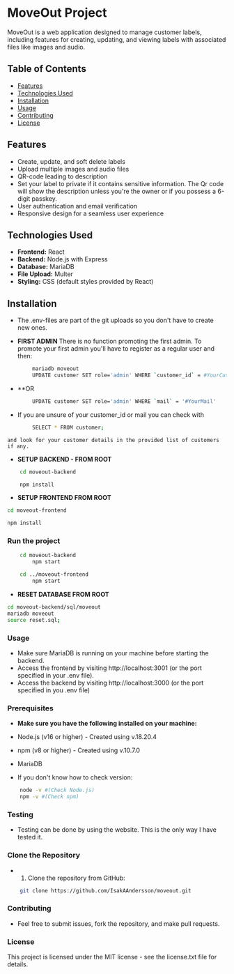 # MoveOut Project

MoveOut is a web application designed to manage customer labels, including features for creating, updating, and viewing labels with associated files like images and audio.

## Table of Contents

-   [Features](#features)
-   [Technologies Used](#technologies-used)
-   [Installation](#installation)
-   [Usage](#usage)
-   [Contributing](#contributing)
-   [License](#license)

## Features

-   Create, update, and soft delete labels
-   Upload multiple images and audio files
-   QR-code leading to description
-   Set your label to private if it contains sensitive information.
    The Qr code will show the description unless you're the owner or if
    you possess a 6-digit passkey.
-   User authentication and email verification
-   Responsive design for a seamless user experience

## Technologies Used

-   **Frontend:** React
-   **Backend:** Node.js with Express
-   **Database:** MariaDB
-   **File Upload:** Multer
-   **Styling:** CSS (default styles provided by React)

## Installation

-   The .env-files are part of the git uploads so you don't have to create new ones.

-   **FIRST ADMIN**
    There is no function promoting the first admin. To promote your first admin you'll have to register as a regular user and then:

```bash
        mariadb moveout
        UPDATE customer SET role='admin' WHERE `customer_id` = #YourCustomerId
```

-   \*\*OR

```bash
        UPDATE customer SET role='admin' WHERE `mail` = '#YourMail'
```

-   If you are unsure of your customer_id or mail you can check with

```bash
        SELECT * FROM customer;
```

    and look for your customer details in the provided list of customers if any.

-   **SETUP BACKEND - FROM ROOT**

```bash
    cd moveout-backend
```

```bash
    npm install
```

-   **SETUP FRONTEND FROM ROOT**

```bash
cd moveout-frontend
```

```bash
npm install
```

### Run the project

```bash
    cd moveout-backend
        npm start
```

```bash
    cd ../moveout-frontend
        npm start
```

-   **RESET DATABASE FROM ROOT**

```bash
cd moveout-backend/sql/moveout
mariadb moveout
source reset.sql;
```

### Usage

-   Make sure MariaDB is running on your machine before starting the backend.
-   Access the frontend by visiting http://localhost:3001 (or the port specified in your .env file).
-   Access the backend by visiting http://localhost:3000 (or the port specified in you .env file)

### Prerequisites

-   **Make sure you have the following installed on your machine:**

-   Node.js (v16 or higher) - Created using v.18.20.4
-   npm (v8 or higher) - Created using v.10.7.0
-   MariaDB

-   If you don't know how to check version:

```bash
    node -v #(Check Node.js)
    npm -v #(Check npm)
```

### Testing

-   Testing can be done by using the website. This is the only way I have tested it.

### Clone the Repository

-   1. Clone the repository from GitHub:

```bash
    git clone https://github.com/IsakAAndersson/moveout.git
```

### Contributing

-   Feel free to submit issues, fork the repository, and make pull requests.

### License

This project is licensed under the MIT license - see the license.txt file for details.

